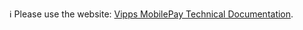 ℹ️ Please use the website:
[Vipps MobilePay Technical Documentation](https://developer.vippsmobilepay.com/docs/APIs/report-api/).


<!-- This content has moved to https://github.com/vippsas/vipps-developer-docs/tree/main/docs/APIs/report-api -->